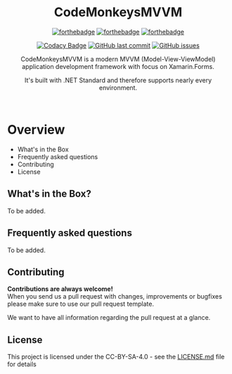 <h1 align="center">CodeMonkeysMVVM</h1>
<div align="center">

[![forthebadge](https://forthebadge.com/images/badges/made-with-c-sharp.svg)](https://forthebadge.com)
[![forthebadge](https://forthebadge.com/images/badges/built-with-love.svg)](https://forthebadge.com)
[![forthebadge](https://forthebadge.com/images/badges/you-didnt-ask-for-this.svg)](https://forthebadge.com)

[![Codacy Badge](https://app.codacy.com/project/badge/Grade/05b77988fb7e4074995d0722af76b00f)](https://www.codacy.com/gh/UltimateCodeMonkeys/CodeMonkeysMVVM?utm_source=github.com&amp;utm_medium=referral&amp;utm_content=UltimateCodeMonkeys/CodeMonkeysMVVM&amp;utm_campaign=Badge_Grade)
[![GitHub last commit](https://img.shields.io/github/last-commit/UltimateCodeMonkeys/CodeMonkeysMVVM.svg?longCache=true&style=flat-square)](https://github.com/UltimateCodeMonkeys/CodeMonkeysMVVM)
[![GitHub issues](https://img.shields.io/github/issues/UltimateCodeMonkeys/CodeMonkeysMVVM.svg?longCache=true&style=flat-square)](https://github.com/UltimateCodeMonkeys/CodeMonkeysMVVM/issues)

CodeMonkeysMVVM is a modern MVVM (Model-View-ViewModel) application development framework with focus on Xamarin.Forms.

It's built with .NET Standard and therefore supports nearly every environment.
</div><br>

# Overview
* What's in the Box
* Frequently asked questions
* Contributing
* License

## What's in the Box?
To be added.

## Frequently asked questions
To be added.

## Contributing

__Contributions are always welcome!__  
When you send us a pull request with changes, improvements or bugfixes please make sure to use our pull request template. 

We want to have all information regarding the pull request at a glance.

## License

This project is licensed under the CC-BY-SA-4.0 - see the [LICENSE.md](LICENSE.md) file for details
